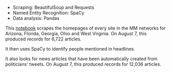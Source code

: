 - Scraping: BeautifulSoup and Requests
- Named Entity Recognition: SpaCy
- Data analysis: Pandas

This [notebook](https://github.com/petebrown/pink-slime-twitter-stories/blob/main/docs/notebook/pink-slime-people-and-articles.ipynb) scrapes the homepages of every site in the MM networks for Arizona, Florida, Georgia, Ohio and West Virginia. On August 7, this produced records for 6,722 articles.

It then uses SpaCy to identify people mentioned in headlines.

It also looks for news articles that have been automatically created from politicians' tweets. On August 7, this produced records for 12,036 articles.